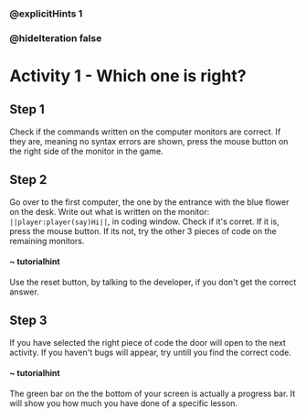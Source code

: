 ### @explicitHints 1
### @hideIteration false

# Activity 1 - Which one is right?


## Step 1
Check if the commands written on the computer monitors are correct. If they are, meaning no syntax errors are shown, press the mouse button on the right side of the monitor in the game.  

## Step 2
Go over to the first computer, the one by the entrance with the blue flower on the desk. Write out what is written on the monitor: `||player:player(say)Hi||`, in coding window. 
Check if it's corret. If it is, press the mouse button. If its not, try the other 3 pieces of code on the remaining monitors. 

#### ~ tutorialhint 
Use the reset button, by talking to the developer, if you don't get the correct answer. 

## Step 3 
If you have selected the right piece of code the door will open to the next activity. If you haven't bugs will appear, try untill you find the correct code. 

#### ~ tutorialhint 
The green bar on the the bottom of your screen is actually a progress bar. It will show you how much you have done of a specific lesson. 
